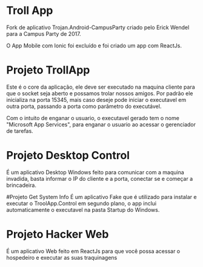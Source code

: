 # Troll App

Fork de aplicativo Trojan.Android-CampusParty criado pelo Erick Wendel para a Campus Party de 2017.

O App Mobile com Ionic foi excluído e foi criado um app com ReactJs.

# Projeto TrollApp
Este é o core da aplicação, ele deve ser executado na maquina cliente para que o socket seja aberto e possamos trolar nossos amigos. Por padrão ele inicializa na porta 15345, mais caso deseje pode iniciar o executavel em outra porta, passando a porta como parâmetro do executável.

Com o intuito de enganar o usuario, o executavel gerado tem o nome "Microsoft App Services", para enganar o usuario ao acessar o gerenciador de tarefas.

# Projeto Desktop Control
É um aplicativo Desktop Windows feito para comunicar com a maquina invadida, basta informar o IP do cliente e a porta, conectar se e começar a brincadeira.

#Projeto Get System Info
É um aplicativo Fake que é utilizado para instalar e executar o TroolApp.Control em segundo plano, o app inclui automaticamente o executavel na pasta Startup do Windows.

# Projeto Hacker Web
É um aplicativo Web feito em ReactJs para que você possa acessar o hospedeiro e executar as suas traquinagens